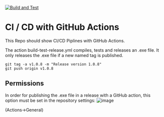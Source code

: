 [![Build and Test](https://github.com/VIA-BFW/CICITest/actions/workflows/main.yml/badge.svg)](https://github.com/VIA-BFW/CICITest/actions/workflows/main.yml)
# CI / CD with GitHub Actions
This Repo should show CI/CD Piplines with GitHub Actions.

The action build-test-release.yml compiles, tests and releases an .exe file. It only releases the .exe file if a new named tag is published.

```
git tag -a v1.0.8 -m "Release version 1.0.8"
git push origin v1.0.8
```
## Permissions
In order for publishing the .exe file in a release with a GitHub action, this option must be set in the repository settings:
![image](https://github.com/VIA-BFW/CICDTest/assets/168544253/a758c5fb-b65d-4453-bd88-ab27d4d044c1)

(Actions->General)

